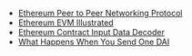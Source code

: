 -   [Ethereum Peer to Peer Networking Protocol](https://github.com/ethereum/devp2p)
-   [Ethereum EVM Illustrated](https://takenobu-hs.github.io/downloads/ethereum_evm_illustrated.pdf)
-   [Ethereum Contract Input Data Decoder](https://lab.miguelmota.com/ethereum-input-data-decoder/example/)
-   [What Happens When You Send One DAI](https://www.notonlyowner.com/learn/what-happens-when-you-send-one-dai)

